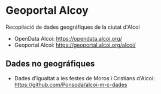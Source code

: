 # Geoportal Alcoy
Recopilació de dades geográfiques de la ciutat d'Alcoi

* OpenData Alcoi: https://opendata.alcoi.org/
* Geoportal Alcoi: https://geoportal.alcoi.org/alcoi/


## Dades no geográfiques

* Dades d'igualtat a les festes de Moros i Cristians d'Alcoi: https://github.com/Ponsoda/alcoi-m-c-dades

